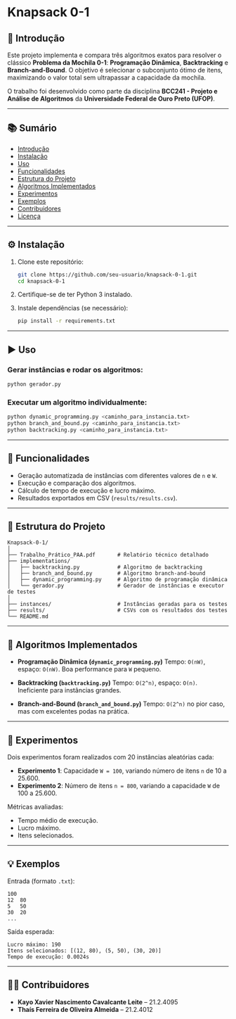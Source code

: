 
# Knapsack 0-1

## 🧩 Introdução

Este projeto implementa e compara três algoritmos exatos para resolver o clássico **Problema da Mochila 0-1**: **Programação Dinâmica**, **Backtracking** e **Branch-and-Bound**. O objetivo é selecionar o subconjunto ótimo de itens, maximizando o valor total sem ultrapassar a capacidade da mochila.

O trabalho foi desenvolvido como parte da disciplina **BCC241 - Projeto e Análise de Algoritmos** da **Universidade Federal de Ouro Preto (UFOP)**.

---

## 📚 Sumário

* [Introdução](#introdução)
* [Instalação](#instalação)
* [Uso](#uso)
* [Funcionalidades](#funcionalidades)
* [Estrutura do Projeto](#estrutura-do-projeto)
* [Algoritmos Implementados](#algoritmos-implementados)
* [Experimentos](#experimentos)
* [Exemplos](#exemplos)
* [Contribuidores](#contribuidores)
* [Licença](#licença)

---

## ⚙️ Instalação

1. Clone este repositório:

   ```bash
   git clone https://github.com/seu-usuario/knapsack-0-1.git
   cd knapsack-0-1
   ```

2. Certifique-se de ter Python 3 instalado.

3. Instale dependências (se necessário):

   ```bash
   pip install -r requirements.txt
   ```

---

## ▶️ Uso

### Gerar instâncias e rodar os algoritmos:

```bash
python gerador.py
```

### Executar um algoritmo individualmente:

```bash
python dynamic_programming.py <caminho_para_instancia.txt>
python branch_and_bound.py <caminho_para_instancia.txt>
python backtracking.py <caminho_para_instancia.txt>
```

---

## 🌟 Funcionalidades

* Geração automatizada de instâncias com diferentes valores de `n` e `W`.
* Execução e comparação dos algoritmos.
* Cálculo de tempo de execução e lucro máximo.
* Resultados exportados em CSV (`results/results.csv`).

---

## 📁 Estrutura do Projeto

```
Knapsack-0-1/
│
├── Trabalho_Prático_PAA.pdf       # Relatório técnico detalhado
├── implementations/
│   ├── backtracking.py            # Algoritmo de backtracking
│   ├── branch_and_bound.py        # Algoritmo branch-and-bound
│   ├── dynamic_programming.py     # Algoritmo de programação dinâmica
│   └── gerador.py                 # Gerador de instâncias e executor de testes
│
├── instances/                     # Instâncias geradas para os testes
├── results/                       # CSVs com os resultados dos testes
└── README.md
```

---

## 📐 Algoritmos Implementados

* **Programação Dinâmica (`dynamic_programming.py`)**
  Tempo: `O(nW)`, espaço: `O(nW)`. Boa performance para `W` pequeno.

* **Backtracking (`backtracking.py`)**
  Tempo: `O(2^n)`, espaço: `O(n)`. Ineficiente para instâncias grandes.

* **Branch-and-Bound (`branch_and_bound.py`)**
  Tempo: `O(2^n)` no pior caso, mas com excelentes podas na prática.

---

## 🧪 Experimentos

Dois experimentos foram realizados com 20 instâncias aleatórias cada:

* **Experimento 1**: Capacidade `W = 100`, variando número de itens `n` de 10 a 25.600.
* **Experimento 2**: Número de itens `n = 800`, variando a capacidade `W` de 100 a 25.600.

Métricas avaliadas:

* Tempo médio de execução.
* Lucro máximo.
* Itens selecionados.

---

## 💡 Exemplos

Entrada (formato `.txt`):

```
100
12	80
5	50
30	20
...
```

Saída esperada:

```
Lucro máximo: 190
Itens selecionados: [(12, 80), (5, 50), (30, 20)]
Tempo de execução: 0.0024s
```

---

## 👨‍💻 Contribuidores

* **Kayo Xavier Nascimento Cavalcante Leite** – 21.2.4095
* **Thaís Ferreira de Oliveira Almeida** – 21.2.4012
